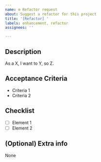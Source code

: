 ```yaml
---
name: ⚙️ Refactor request
about: Suggest a refactor for this project
title: '[Refactor] '
labels: enhancement, refactor
assignees: ''

---
```


## Description

As a X, I want to Y, so Z.

## Acceptance Criteria

* Criteria 1
* Criteria 2

## Checklist

* [ ] Element 1
* [ ] Element 2

## (Optional) Extra info

None
